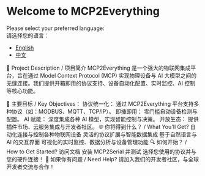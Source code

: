 # Welcome to MCP2Everything

Please select your preferred language:  
请选择您的语言：

- [English](en.md)
- [中文](zh.md)

🚀 Project Description / 项目简介
MCP2Everything 是一个强大的物联网集成平台，旨在通过 Model Context Protocol (MCP) 实现物理设备与 AI 大模型之间的无缝连接。我们提供开箱即用的协议支持、设备自动化配置、实时监控、AI 控制等核心功能。

📌 主要目标 / Key Objectives：
协议统一化： 通过 MCP2Everything 平台支持多种协议（如：MODBUS、MQTT、TCP/IP）。
即插即用： 零门槛自动设备检测与配置。
AI 赋能： 深度集成各种 AI 模型，实现智能控制与决策。
开放生态： 提供插件市场、云服务集成与开发者社区。
🌐 你将得到什么？ / What You'll Get?
自动化连接与控制各种物联网设备
灵活的协议扩展与智能数据集成
基于自然语言与 AI 的交互界面
可视化的实时监控、数据分析与设备管理功能
🔍 如何开始？ / How to Get Started?
访问文档
安装 MCP2Serial 并测试
选择您使用的协议并与您的硬件连接！
💬 如果你有问题 / Need Help?
请加入我们的开发者社区，与全球开发者交流与合作！

